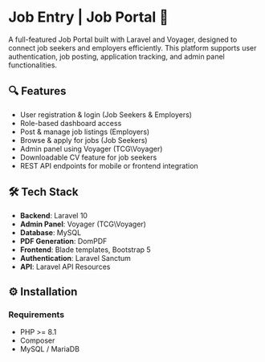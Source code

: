 # Job Entry | Job Portal 🚀

A full-featured Job Portal built with Laravel and Voyager, designed to connect job seekers and employers efficiently. This platform supports user authentication, job posting, application tracking, and admin panel functionalities.

## 🔍 Features

- User registration & login (Job Seekers & Employers)
- Role-based dashboard access
- Post & manage job listings (Employers)
- Browse & apply for jobs (Job Seekers)
- Admin panel using Voyager (TCG\Voyager)
- Downloadable CV feature for job seekers
- REST API endpoints for mobile or frontend integration

## 🛠️ Tech Stack

- **Backend**: Laravel 10
- **Admin Panel**: Voyager (TCG\Voyager)
- **Database**: MySQL
- **PDF Generation**: DomPDF
- **Frontend**: Blade templates, Bootstrap 5
- **Authentication**: Laravel Sanctum
- **API**: Laravel API Resources



## ⚙️ Installation

### Requirements

- PHP >= 8.1
- Composer
- MySQL / MariaDB



